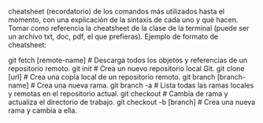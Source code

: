 cheatsheet (recordatorio) de los comandos más utilizados hasta el momento, con una explicación de la sintaxis de cada uno y qué hacen. Tomar como referencia la cheatsheet de la clase de la terminal (puede ser un archivo txt, doc, pdf, el que prefieras). Ejemplo de formato de cheatsheet:

<!-- Crear -->

git fetch [remote-name] # Descarga todos los objetos y referencias de un repositorio remoto.
git init # Crea un nuevo repositorio local Git.
git clone [url] # Crea una copia local de un repositorio remoto.
git branch [branch-name] # Crea una nueva rama.
git branch -a # Lista todas las ramas locales y remotas en el repositorio actual.
git checkout # Cambia de rama y actualiza el directorio de trabajo.
git checkout -b [branch] # Crea una nueva rama y cambia a ella.
